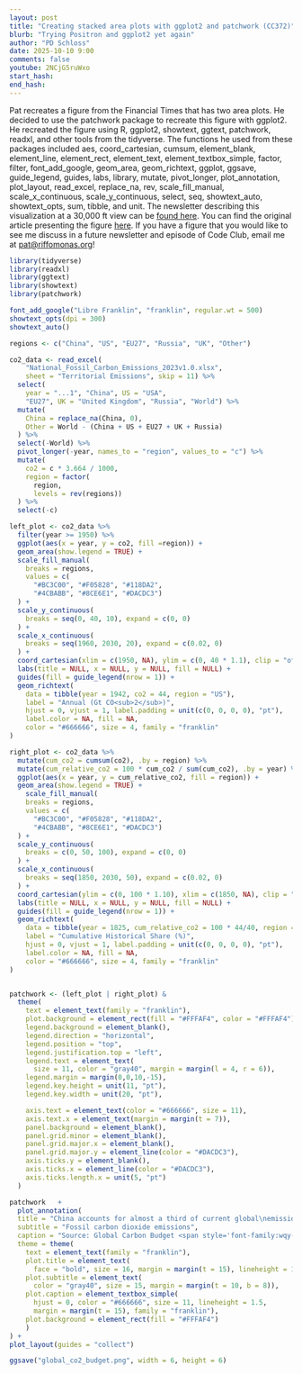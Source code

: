 ```yaml
---
layout: post
title: "Creating stacked area plots with ggplot2 and patchwork (CC372)"
blurb: "Trying Positron and ggplot2 yet again"
author: "PD Schloss"
date: 2025-10-10 9:00
comments: false
youtube: 2NCjG5ruWxo
start_hash: 
end_hash: 
---
```


Pat recreates a figure from the Financial Times that has two area plots. He decided to use the patchwork package to recreate this figure with ggplot2. He recreated the figure using R, ggplot2, showtext, ggtext, patchwork, readxl, and other tools from the tidyverse. The functions he used from these packages included aes, coord_cartesian, cumsum, element_blank, element_line, element_rect, element_text, element_textbox_simple, factor, filter, font_add_google, geom_area, geom_richtext, ggplot, ggsave, guide_legend, guides, labs, library, mutate, pivot_longer, plot_annotation, plot_layout, read_excel, replace_na, rev, scale_fill_manual, scale_x_continuous, scale_y_continuous, select, seq, showtext_auto, showtext_opts, sum, tibble, and unit. The newsletter describing this visualization at a 30,000 ft view can be [found here](https://shop.riffomonas.org/posts/visualizing-contributions-to-global-co2-production-along-side-the-financial-times). You can find the original article presenting the figure [here](https://ep.ft.com/permalink/emails/eyJlbWFpbCI6ImRmNDIwMThhNmVlMTVmZTQ5OTYwZjk3ZjkwNjI2ZTRiZmQ5ZCIsICJ0cmFuc2FjdGlvbklkIjoiZTNmMWJlNzAtMzlhMS00YTljLTk2ZWUtOTQ1NWExMWY2YTM4IiwgImJhdGNoSWQiOiI4MWRiYzU0Mi0yNDNjLTQ5ODYtYjM0Yy1iNTE5ZWViZDNhMjYifQ==). If you have a figure that you would like to see me discuss in a future newsletter and episode of Code Club, email me at pat@riffomonas.org!


```R
library(tidyverse)
library(readxl)
library(ggtext)
library(showtext)
library(patchwork)

font_add_google("Libre Franklin", "franklin", regular.wt = 500)
showtext_opts(dpi = 300)
showtext_auto()

regions <- c("China", "US", "EU27", "Russia", "UK", "Other")

co2_data <- read_excel(
    "National_Fossil_Carbon_Emissions_2023v1.0.xlsx",
    sheet = "Territorial Emissions", skip = 11) %>%
  select(
    year = "...1", "China", US = "USA",
    "EU27", UK = "United Kingdom", "Russia", "World") %>%
  mutate(
    China = replace_na(China, 0),
    Other = World - (China + US + EU27 + UK + Russia)
  ) %>%
  select(-World) %>%
  pivot_longer(-year, names_to = "region", values_to = "c") %>%
  mutate(
    co2 = c * 3.664 / 1000,
    region = factor(
      region,
      levels = rev(regions))
  ) %>%
  select(-c)

left_plot <- co2_data %>%
  filter(year >= 1950) %>%
  ggplot(aes(x = year, y = co2, fill =region)) +
  geom_area(show.legend = TRUE) +
  scale_fill_manual(
    breaks = regions,
    values = c(
      "#BC3C00", "#F05828", "#118DA2",
      "#4CBABB", "#8CE6E1", "#DACDC3")
  ) +
  scale_y_continuous(
    breaks = seq(0, 40, 10), expand = c(0, 0)
  ) +
  scale_x_continuous(
    breaks = seq(1960, 2030, 20), expand = c(0.02, 0)
  ) +
  coord_cartesian(xlim = c(1950, NA), ylim = c(0, 40 * 1.1), clip = "off") +
  labs(title = NULL, x = NULL, y = NULL, fill = NULL) +
  guides(fill = guide_legend(nrow = 1)) +
  geom_richtext(
    data = tibble(year = 1942, co2 = 44, region = "US"),
    label = "Annual (Gt CO<sub>2</sub>)",
    hjust = 0, vjust = 1, label.padding = unit(c(0, 0, 0, 0), "pt"),
    label.color = NA, fill = NA,
    color = "#666666", size = 4, family = "franklin"
)

right_plot <- co2_data %>%
  mutate(cum_co2 = cumsum(co2), .by = region) %>%
  mutate(cum_relative_co2 = 100 * cum_co2 / sum(cum_co2), .by = year) %>%
  ggplot(aes(x = year, y = cum_relative_co2, fill = region)) +
  geom_area(show.legend = TRUE) +
    scale_fill_manual(
    breaks = regions,
    values = c(
      "#BC3C00", "#F05828", "#118DA2",
      "#4CBABB", "#8CE6E1", "#DACDC3")
  ) +
  scale_y_continuous(
    breaks = c(0, 50, 100), expand = c(0, 0)
  ) +
  scale_x_continuous(
    breaks = seq(1850, 2030, 50), expand = c(0.02, 0)
  ) +
  coord_cartesian(ylim = c(0, 100 * 1.10), xlim = c(1850, NA), clip = "off") +
  labs(title = NULL, x = NULL, y = NULL, fill = NULL) +
  guides(fill = guide_legend(nrow = 1)) +
  geom_richtext(
    data = tibble(year = 1825, cum_relative_co2 = 100 * 44/40, region = "US"),
    label = "Cumulative Historical Share (%)",
    hjust = 0, vjust = 1, label.padding = unit(c(0, 0, 0, 0), "pt"),
    label.color = NA, fill = NA,
    color = "#666666", size = 4, family = "franklin"
)


patchwork <- (left_plot | right_plot) &
  theme(
    text = element_text(family = "franklin"),
    plot.background = element_rect(fill = "#FFFAF4", color = "#FFFAF4"),
    legend.background = element_blank(),
    legend.direction = "horizontal",
    legend.position = "top",
    legend.justification.top = "left",
    legend.text = element_text(
      size = 11, color = "gray40", margin = margin(l = 4, r = 6)),
    legend.margin = margin(0,0,10,-15),
    legend.key.height = unit(11, "pt"),
    legend.key.width = unit(20, "pt"),

    axis.text = element_text(color = "#666666", size = 11),
    axis.text.x = element_text(margin = margin(t = 7)),
    panel.background = element_blank(),
    panel.grid.minor = element_blank(),
    panel.grid.major.x = element_blank(),
    panel.grid.major.y = element_line(color = "#DACDC3"),
    axis.ticks.y = element_blank(),
    axis.ticks.x = element_line(color = "#DACDC3"),
    axis.ticks.length.x = unit(5, "pt")
  )

patchwork   +
  plot_annotation(
  title = "China accounts for almost a third of current global\nemissions, with a cumulative share of 15%",
  subtitle = "Fossil carbon dioxide emissions",
  caption = "Source: Global Carbon Budget <span style='font-family:wqy-microhei;'>\U25CF</span> Includes carbon dioxide emissions from fossil\nfuels and fossil carbonates<br>&copy; *FT*",
  theme = theme(
    text = element_text(family = "franklin"),
    plot.title = element_text(
      face = "bold", size = 16, margin = margin(t = 15), lineheight = 1.2),
    plot.subtitle = element_text(
      color = "gray40", size = 15, margin = margin(t = 10, b = 8)),
    plot.caption = element_textbox_simple(
      hjust = 0, color = "#666666", size = 11, lineheight = 1.5,
      margin = margin(t = 15), family = "franklin"),
    plot.background = element_rect(fill = "#FFFAF4")
    )
) +
plot_layout(guides = "collect")

ggsave("global_co2_budget.png", width = 6, height = 6)
```